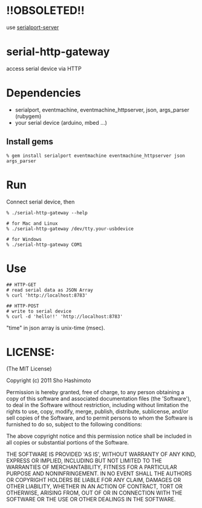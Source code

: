 !!OBSOLETED!!
=============
use [serialport-server](http://shokai.github.com/serialport-server)

serial-http-gateway
===================
access serial device via HTTP


Dependencies
============
* serialport, eventmachine, eventmachine_httpserver, json, args_parser (rubygem)
* your serial device (arduino, mbed ...)


Install gems
------------

    % gem install serialport eventmachine eventmachine_httpserver json args_parser


Run
===

Connect serial device, then

    % ./serial-http-gateway --help

    # for Mac and Linux
    % ./serial-http-gateway /dev/tty.your-usbdevice

    # for Windows
    % ./serial-http-gateway COM1


Use
===

    ## HTTP-GET
    # read serial data as JSON Array
    % curl 'http://localhost:8783'

    ## HTTP-POST
    # write to serial device
    % curl -d 'hello!!' 'http://localhost:8783'

"time" in json array is unix-time (msec).



LICENSE:
========

(The MIT License)

Copyright (c) 2011 Sho Hashimoto

Permission is hereby granted, free of charge, to any person obtaining
a copy of this software and associated documentation files (the
'Software'), to deal in the Software without restriction, including
without limitation the rights to use, copy, modify, merge, publish,
distribute, sublicense, and/or sell copies of the Software, and to
permit persons to whom the Software is furnished to do so, subject to
the following conditions:

The above copyright notice and this permission notice shall be
included in all copies or substantial portions of the Software.

THE SOFTWARE IS PROVIDED 'AS IS', WITHOUT WARRANTY OF ANY KIND,
EXPRESS OR IMPLIED, INCLUDING BUT NOT LIMITED TO THE WARRANTIES OF
MERCHANTABILITY, FITNESS FOR A PARTICULAR PURPOSE AND NONINFRINGEMENT.
IN NO EVENT SHALL THE AUTHORS OR COPYRIGHT HOLDERS BE LIABLE FOR ANY
CLAIM, DAMAGES OR OTHER LIABILITY, WHETHER IN AN ACTION OF CONTRACT,
TORT OR OTHERWISE, ARISING FROM, OUT OF OR IN CONNECTION WITH THE
SOFTWARE OR THE USE OR OTHER DEALINGS IN THE SOFTWARE.